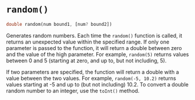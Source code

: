 # `random()`

```dart
double random(num bound1, [num? bound2])
```

Generates random numbers. Each time the `random()` function is called, it returns an unexpected value within the specified range. If only one parameter is passed to the function, it will return a double between zero and the value of the high parameter. For example, `random(5)` returns values between 0 and 5 (starting at zero, and up to, but not including, 5).

If two parameters are specified, the function will return a double with a value between the two values. For example, `random(-5, 10.2)` returns values starting at -5 and up to (but not including) 10.2. To convert a double random number to an integer, use the `toInt()` method.
